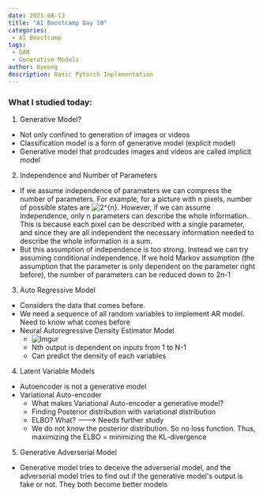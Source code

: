 ```yaml
---
date: 2021-08-13
title: "AI Boostcamp Day 10"
categories: 
 - AI Boostcamp
tags:
 - GAN
 - Generative Models
author: Hyeong
description: Basic Pytorch Implementation
---
```


### What I studied today:
1. Generative Model?
- Not only confined to generation of images or videos
- Classification model is a form of generative model (explicit model)
- Generative model that prodcudes images and videos are called implicit model
2. Independence and Number of Parameters
- If we assume independence of parameters we can compress the number of parameters. For example, for a picture with n pixels, number of possible states are <img src="https://latex.codecogs.com/gif.latex?2^{n}" title="2^{n}" />. However, if we can assume independence, only n parameters can describe the whole information. This is because each pixel can be described with a single parameter, and since they are all independent the necessary information needed to describe the whole information is a sum.
- But this assumption of independence is too strong. Instead we can try assuming conditional independence. If we hold Markov assumption (the assumption that the parameter is only dependent on the parameter right before), the number of parameters can be reduced down to 2n-1
3. Auto Regressive Model
- Considers the data that comes before.
- We need a sequence of all random variables to implement AR model. Need to know what comes before
- Neural Autoregressive Density Estimator Model
    - ![Imgur](https://i.imgur.com/OxkNxM7.png)
    - Nth output is dependent on inputs from 1 to N-1
    - Can predict the density of each variables
4. Latent Variable Models
- Autoencoder is not a generative model
- Variational Auto-encoder
    - What makes Variational Auto-encoder a generative model?
    - Finding Posterior distribution with variational distribution
    - ELBO? What? ---> Needs further study
    - We do not know the posterior distribution. So no loss function. Thus, maximizing the ELBO = minimizing the KL-divergence
5. Generative Adverserial Model
- Generative model tries to deceive the adverserial model, and the adverserial model tries to find out if the generative model's output is fake or not. They both become better models
    